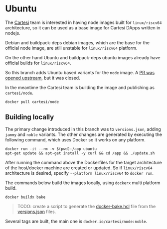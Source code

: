 # Ubuntu

The [Cartesi](http://cartesi.io) team is interested in having node images built for `linux/riscv64` architecture, so it can be used as a base image for Cartesi DApps written in nodejs.

Debian and buildpack-deps debian images, which are the base for the official node image, are still unstable for `linux/riscv64` platform.

On the other hand Ubuntu and buildpack-deps ubuntu images already have official builds for `linux/riscv64`.

So this branch adds Ubuntu based variants for the `node` image.
A [PR was opened upstream](https://github.com/nodejs/docker-node/pull/1834), but it was closed.

In the meantime the Cartesi team is building the image and publishing as `cartesi/node`.

```shell
docker pull cartesi/node
```

## Building locally

The primary change introduced in this branch was to `versions.json`, adding `jammy` and `noble` variants. The other changes are generated by executing the following command, which uses Docker so it works on any platform.

```shell
docker run -it --rm -v $(pwd):/app ubuntu
apt-get update && apt-get install -y curl && cd /app && ./update.sh
```

After running the command above the Dockerfiles for the target architecture of the host/docker machine are created or updated. So if `linux/riscv64` architecture is desired, specify `--platform linux/riscv64` to `docker run`.

The commands below build the images locally, using `dockerx` multi platform build.

```shell
docker buildx bake
```

> TODO: create a script to generate the [docker-bake.hcl](docker-bake.hcl) file from the [versions.json](versions.json) files.

Several tags are built, the main one is `docker.io/cartesi/node:noble`.
